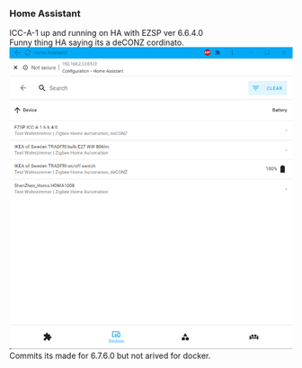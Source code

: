 ### Home Assistant
ICC-A-1 up and running on HA with EZSP ver 6.6.4.0  
Funny thing HA saying its a deCONZ cordinato.  
[<img src="ICC-A-1HA6640.png" alt="HA and ICC-A-1 EZSP v 6.6.4.0" width="512">](ICC-A-1HA6640.png)  
Commits its made for 6.7.6.0 but not arived for docker.
